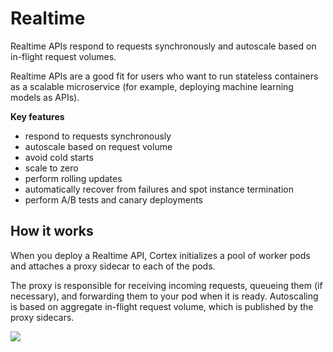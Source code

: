 # Realtime

Realtime APIs respond to requests synchronously and autoscale based on in-flight request volumes.

Realtime APIs are a good fit for users who want to run stateless containers as a scalable microservice (for example, deploying machine learning models as APIs).

**Key features**

* respond to requests synchronously
* autoscale based on request volume
* avoid cold starts
* scale to zero
* perform rolling updates
* automatically recover from failures and spot instance termination
* perform A/B tests and canary deployments

## How it works

When you deploy a Realtime API, Cortex initializes a pool of worker pods and attaches a proxy sidecar to each of the pods.

The proxy is responsible for receiving incoming requests, queueing them (if necessary), and forwarding them to your pod when it is ready. Autoscaling is based on aggregate in-flight request volume, which is published by the proxy sidecars.

![](https://user-images.githubusercontent.com/4365343/121231921-fe11ea00-c85e-11eb-9813-6ee114f9a3fc.png)

